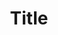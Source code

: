 ---
title: Title
layout: collection
permalink: /portfolio/
collection: portfolio
entries_layout: grid
classes: wide
toc: false
---